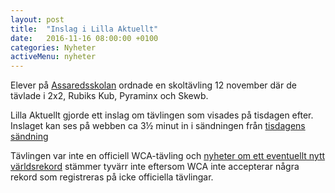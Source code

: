 ```yaml
---
layout: post
title:  "Inslag i Lilla Aktuellt"
date:   2016-11-16 08:00:00 +0100
categories: Nyheter
activeMenu: nyheter
---
```


Elever på [Assaredsskolan](http://www.assaredsskolan.se/) ordnade en skoltävling 12 november där de tävlade i 2x2, Rubiks Kub, Pyraminx och Skewb. 

Lilla Aktuellt gjorde ett inslag om tävlingen som visades på tisdagen efter. Inslaget kan ses på webben ca 3½ minut in i sändningen från [tisdagens sändning](http://www.svt.se/barnkanalen/barnplay/lilla-aktuellt/11104997)

Tävlingen var inte en officiell WCA-tävling och [nyheter om ett eventuellt nytt världsrekord](http://www.svt.se/nyheter/lokalt/vast/kan-det-har-vara-varldsrekord) stämmer tyvärr inte eftersom WCA inte accepterar några rekord som registreras på icke officiella tävlingar. 